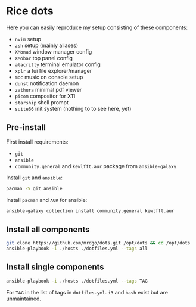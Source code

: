 # Rice dots

Here you can easily reproduce my setup consisting of these components:
- `nvim` setup
- `zsh` setup (mainly aliases)
- `XMonad` window manager config
- `XMobar` top panel config
- `alacritty` terminal emulator config
- `xplr` a tui file explorer/manager
- `moc` music on console setup
- `dunst` notification daemon
- `zathura` minimal pdf viewer
- `picom` compositor for X11
- `starship` shell prompt
- `suite66` init system (nothing to to see here, yet)

## Pre-install

First install requirements:
- `git`
- `ansible`
- `community.general` and `kewlfft.aur` package from `ansible-galaxy`

Install `git` and `ansible`:
```sh
pacman -S git ansible
```

Install `pacman` and `AUR` for ansible:
```sh
ansible-galaxy collection install community.general kewlfft.aur
```

## Install all components

```sh
git clone https://github.com/mrdgo/dots.git /opt/dots && cd /opt/dots
ansible-playbook -i ./hosts ./dotfiles.yml --tags all
```

## Install single components

```sh
ansible-playbook -i ./hosts ./dotfiles.yml --tags TAG
```

For `TAG` in the list of tags in `dotfiles.yml`.
`i3` and `bash` exist but are unmaintained.
